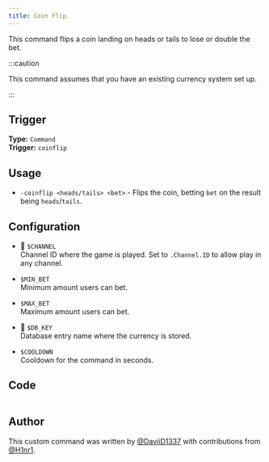 ```yaml
---
title: Coin Flip
---
```


This command flips a coin landing on heads or tails to lose or double the bet.

:::caution

This command assumes that you have an existing currency system set up.

:::

## Trigger

**Type:** `Command`<br />
**Trigger:** `coinflip`

## Usage

- `-coinflip <heads/tails> <bet>` - Flips the coin, betting `bet` on the result being `heads`/`tails`.

## Configuration

- 📌 `$CHANNEL`<br />
  Channel ID where the game is played. Set to `.Channel.ID` to allow play in any channel.

- `$MIN_BET`<br />
  Minimum amount users can bet.

- `$MAX_BET`<br />
  Maximum amount users can bet.

- 📌 `$DB_KEY`<br />
  Database entry name where the currency is stored.

- `$COOLDOWN`<br />
  Cooldown for the command in seconds.

## Code

```gotmpl file=../../../src/fun/coinflip.go.tmpl

```

## Author

This custom command was written by [@DaviiD1337](https://github.com/DaviiD1337) with contributions from [@H1nr1](https://github.com/H1nr1).
